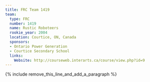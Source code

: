 ```yaml
---
title: FRC Team 1419
team:
  type: FRC
  number: 1419
  name: Rustic Roboteers
  rookie_year: 2004
  location: Courtice, ON, Canada
  sponsors:
  - Ontario Power Generation
  - Courtice Secondary School
  links:
    Website: http://courseweb.interarts.ca/course/view.php?id=9
---
```


{% include remove_this_line_and_add_a_paragraph %}